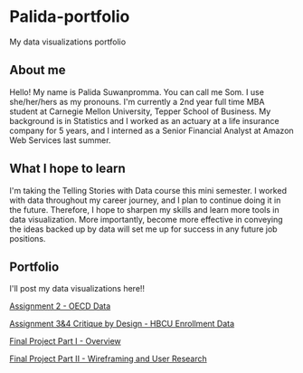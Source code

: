 # Palida-portfolio
My data visualizations portfolio

## About me
Hello! My name is Palida Suwanpromma. You can call me Som. I use she/her/hers as my pronouns. I'm currently a 2nd year full time MBA student at Carnegie Mellon University, Tepper School of Business. My background is in Statistics and I worked as an actuary at a life insurance company for 5 years, and I interned as a Senior Financial Analyst at Amazon Web Services last summer.

## What I hope to learn
I'm taking the Telling Stories with Data course this mini semester. I worked with data throughout my career journey, and I plan to continue doing it in the future. Therefore, I hope to sharpen my skills and learn more tools in data visualization. More importantly, become more effective in conveying the ideas backed up by data will set me up for success in any future job positions.

## Portfolio
I'll post my data visualizations here!!

[Assignment 2 - OECD Data](https://sompalida.github.io/Palida-portfolio/oecd_data.html)

[Assignment 3&4 Critique by Design - HBCU Enrollment Data](https://sompalida.github.io/Palida-portfolio/assignment3-4.html)

[Final Project Part I - Overview](https://sompalida.github.io/Palida-portfolio/final_project_part1.html)

[Final Project Part II - Wireframing and User Research](https://sompalida.github.io/Palida-portfolio/final_project_part2.html)

